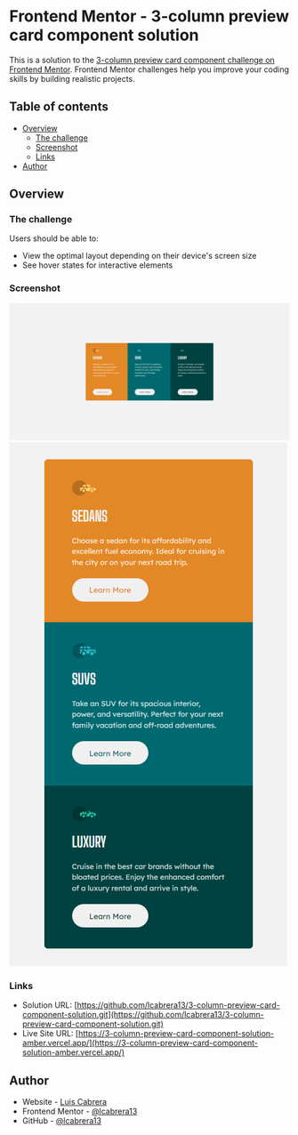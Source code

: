 # Frontend Mentor - 3-column preview card component solution

This is a solution to the [3-column preview card component challenge on Frontend Mentor](https://www.frontendmentor.io/challenges/3column-preview-card-component-pH92eAR2-). Frontend Mentor challenges help you improve your coding skills by building realistic projects. 

## Table of contents

- [Overview](#overview)
  - [The challenge](#the-challenge)
  - [Screenshot](#screenshot)
  - [Links](#links)
- [Author](#author)

## Overview

### The challenge

Users should be able to:

- View the optimal layout depending on their device's screen size
- See hover states for interactive elements

### Screenshot

![Desktop](./screenshot/desktop.png)
![Mobile](./screenshot/mobile.png)

### Links

- Solution URL: [https://github.com/lcabrera13/3-column-preview-card-component-solution.git](https://github.com/lcabrera13/3-column-preview-card-component-solution.git)
- Live Site URL: [https://3-column-preview-card-component-solution-amber.vercel.app/](https://3-column-preview-card-component-solution-amber.vercel.app/)

## Author

- Website - [Luis Cabrera](https://lcabrera13.github.io/)
- Frontend Mentor - [@lcabrera13](https://www.frontendmentor.io/profile/lcabrera13)
- GitHub - [@lcabrera13](https://github.com/lcabrera13)
